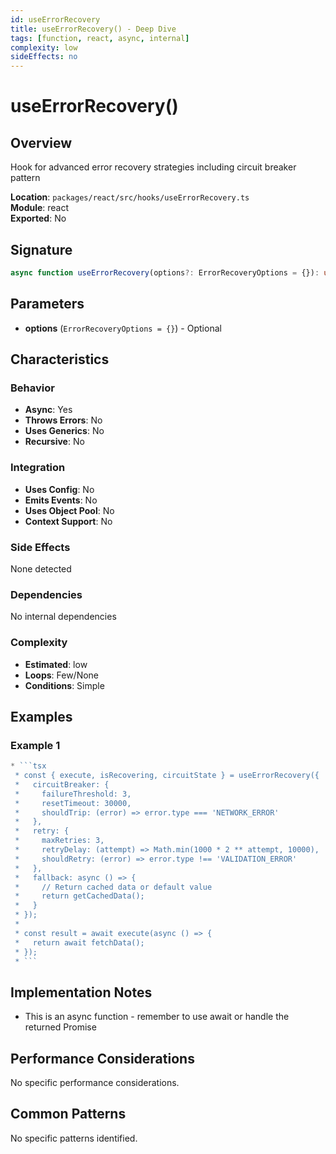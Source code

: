```yaml
---
id: useErrorRecovery
title: useErrorRecovery() - Deep Dive
tags: [function, react, async, internal]
complexity: low
sideEffects: no
---
```


# useErrorRecovery()

## Overview
Hook for advanced error recovery strategies including circuit breaker pattern

**Location**: `packages/react/src/hooks/useErrorRecovery.ts`  
**Module**: react  
**Exported**: No  

## Signature
```typescript
async function useErrorRecovery(options?: ErrorRecoveryOptions = {}): unknown
```

## Parameters
- **options** (`ErrorRecoveryOptions = {}`) - Optional

## Characteristics

### Behavior
- **Async**: Yes
- **Throws Errors**: No
- **Uses Generics**: No
- **Recursive**: No

### Integration
- **Uses Config**: No
- **Emits Events**: No
- **Uses Object Pool**: No
- **Context Support**: No

### Side Effects
None detected

### Dependencies
No internal dependencies

### Complexity
- **Estimated**: low
- **Loops**: Few/None
- **Conditions**: Simple


## Examples

### Example 1
```typescript
* ```tsx
 * const { execute, isRecovering, circuitState } = useErrorRecovery({
 *   circuitBreaker: {
 *     failureThreshold: 3,
 *     resetTimeout: 30000,
 *     shouldTrip: (error) => error.type === 'NETWORK_ERROR'
 *   },
 *   retry: {
 *     maxRetries: 3,
 *     retryDelay: (attempt) => Math.min(1000 * 2 ** attempt, 10000),
 *     shouldRetry: (error) => error.type !== 'VALIDATION_ERROR'
 *   },
 *   fallback: async () => {
 *     // Return cached data or default value
 *     return getCachedData();
 *   }
 * });
 *
 * const result = await execute(async () => {
 *   return await fetchData();
 * });
 * ```
```



## Implementation Notes
- This is an async function - remember to use await or handle the returned Promise

## Performance Considerations
No specific performance considerations.

## Common Patterns
No specific patterns identified.
